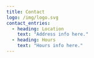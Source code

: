 ```yaml
---
title: Contact
logo: /img/logo.svg
contact_entries:
  - heading: Location
    text: "Address info here."
  - heading: Hours
    text: "Hours info here."
---
```

